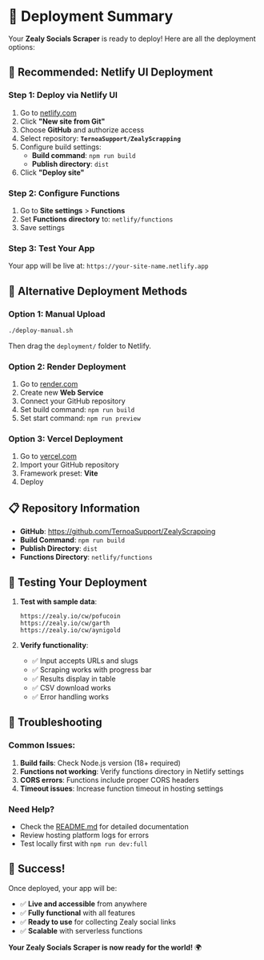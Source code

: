# 🚀 Deployment Summary

Your **Zealy Socials Scraper** is ready to deploy! Here are all the deployment options:

## 🎯 **Recommended: Netlify UI Deployment**

### **Step 1: Deploy via Netlify UI**
1. Go to [netlify.com](https://netlify.com)
2. Click **"New site from Git"**
3. Choose **GitHub** and authorize access
4. Select repository: **`TernoaSupport/ZealyScrapping`**
5. Configure build settings:
   - **Build command**: `npm run build`
   - **Publish directory**: `dist`
6. Click **"Deploy site"**

### **Step 2: Configure Functions**
1. Go to **Site settings** > **Functions**
2. Set **Functions directory** to: `netlify/functions`
3. Save settings

### **Step 3: Test Your App**
Your app will be live at: `https://your-site-name.netlify.app`

## 🔧 **Alternative Deployment Methods**

### **Option 1: Manual Upload**
```bash
./deploy-manual.sh
```
Then drag the `deployment/` folder to Netlify.

### **Option 2: Render Deployment**
1. Go to [render.com](https://render.com)
2. Create new **Web Service**
3. Connect your GitHub repository
4. Set build command: `npm run build`
5. Set start command: `npm run preview`

### **Option 3: Vercel Deployment**
1. Go to [vercel.com](https://vercel.com)
2. Import your GitHub repository
3. Framework preset: **Vite**
4. Deploy

## 📋 **Repository Information**

- **GitHub**: https://github.com/TernoaSupport/ZealyScrapping
- **Build Command**: `npm run build`
- **Publish Directory**: `dist`
- **Functions Directory**: `netlify/functions`

## 🧪 **Testing Your Deployment**

1. **Test with sample data**:
   ```
   https://zealy.io/cw/pofucoin
   https://zealy.io/cw/garth
   https://zealy.io/cw/aynigold
   ```

2. **Verify functionality**:
   - ✅ Input accepts URLs and slugs
   - ✅ Scraping works with progress bar
   - ✅ Results display in table
   - ✅ CSV download works
   - ✅ Error handling works

## 🐛 **Troubleshooting**

### **Common Issues:**
1. **Build fails**: Check Node.js version (18+ required)
2. **Functions not working**: Verify functions directory in Netlify settings
3. **CORS errors**: Functions include proper CORS headers
4. **Timeout issues**: Increase function timeout in hosting settings

### **Need Help?**
- Check the [README.md](README.md) for detailed documentation
- Review hosting platform logs for errors
- Test locally first with `npm run dev:full`

## 🎉 **Success!**

Once deployed, your app will be:
- ✅ **Live and accessible** from anywhere
- ✅ **Fully functional** with all features
- ✅ **Ready to use** for collecting Zealy social links
- ✅ **Scalable** with serverless functions

**Your Zealy Socials Scraper is now ready for the world!** 🌍 